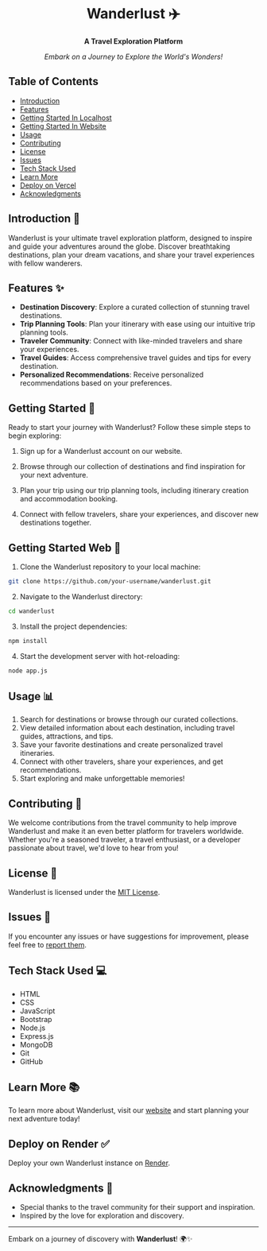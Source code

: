 <h1 align="center">Wanderlust ✈️</h1>

<p align="center">
  <b>A Travel Exploration Platform</b>
</p>

<p align="center">
  <i>Embark on a Journey to Explore the World's Wonders!</i>
</p>

## Table of Contents

- [Introduction](#introduction-)
- [Features](#features-)
- [Getting Started In Localhost](#getting-started-)
- [Getting Started In Website](#getting-started-web-)
- [Usage](#usage-)
- [Contributing](#contributing-)
- [License](#license-)
- [Issues](#issues-)
- [Tech Stack Used](#tech-stack-used-)
- [Learn More](#learn-more-)
- [Deploy on Vercel](#deploy-on-vercel-)
- [Acknowledgments](#acknowledgments-)

## Introduction 📝

Wanderlust is your ultimate travel exploration platform, designed to inspire and guide your adventures around the globe. Discover breathtaking destinations, plan your dream vacations, and share your travel experiences with fellow wanderers.

## Features ✨

- **Destination Discovery**: Explore a curated collection of stunning travel destinations.
- **Trip Planning Tools**: Plan your itinerary with ease using our intuitive trip planning tools.
- **Traveler Community**: Connect with like-minded travelers and share your experiences.
- **Travel Guides**: Access comprehensive travel guides and tips for every destination.
- **Personalized Recommendations**: Receive personalized recommendations based on your preferences.

## Getting Started 🚀

Ready to start your journey with Wanderlust? Follow these simple steps to begin exploring:

1. Sign up for a Wanderlust account on our website.

2. Browse through our collection of destinations and find inspiration for your next adventure.

3. Plan your trip using our trip planning tools, including itinerary creation and accommodation booking.

4. Connect with fellow travelers, share your experiences, and discover new destinations together.

## Getting Started Web 🚀

1. Clone the Wanderlust repository to your local machine:
```sh
git clone https://github.com/your-username/wanderlust.git
```

2. Navigate to the Wanderlust directory:
```sh
cd wanderlust
```

3. Install the project dependencies:
```sh
npm install
```

4. Start the development server with hot-reloading:
  
```sh
node app.js
```


## Usage 📊

1. Search for destinations or browse through our curated collections.
2. View detailed information about each destination, including travel guides, attractions, and tips.
3. Save your favorite destinations and create personalized travel itineraries.
4. Connect with other travelers, share your experiences, and get recommendations.
5. Start exploring and make unforgettable memories!

## Contributing 🤝

We welcome contributions from the travel community to help improve Wanderlust and make it an even better platform for travelers worldwide. Whether you're a seasoned traveler, a travel enthusiast, or a developer passionate about travel, we'd love to hear from you!

## License 📜

Wanderlust is licensed under the [MIT License](LICENSE).

## Issues 🐛

If you encounter any issues or have suggestions for improvement, please feel free to [report them](https://github.com/your-username/wanderlust/issues).

## Tech Stack Used 💻

- HTML
- CSS
- JavaScript
- Bootstrap
- Node.js
- Express.js
- MongoDB
- Git
- GitHub

## Learn More 📚

To learn more about Wanderlust, visit our [website](https://wanderlust-1-88ni.onrender.com/listings) and start planning your next adventure today!

## Deploy on Render ✅

Deploy your own Wanderlust instance on [Render](https://render.com/).

## Acknowledgments 🙏

- Special thanks to the travel community for their support and inspiration.
- Inspired by the love for exploration and discovery.

---

Embark on a journey of discovery with **Wanderlust**! 🌍✨
